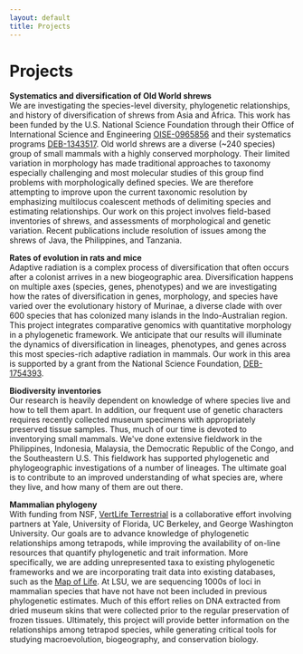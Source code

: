 ```yaml
---
layout: default
title: Projects
---
```


# Projects
**Systematics and diversification of Old World shrews**  
We are investigating the species-level diversity, phylogenetic relationships, and history of diversification of shrews from Asia and Africa. This work has been funded by the U.S. National Science Foundation through their Office of International Science and Engineering [OISE-0965856](http://www.nsf.gov/awardsearch/showAward.do?AwardNumber=0965856) and their systematics programs [DEB-1343517](http://nsf.gov/awardsearch/showAward?AWD_ID=1343517). Old world shrews are a diverse (~240 species) group of small mammals with a highly conserved morphology.  Their limited variation in morphology has made traditional approaches to taxonomy especially challenging and most molecular studies of this group find problems with morphologically defined species. We are therefore attempting to improve upon the current taxonomic resolution by emphasizing multilocus coalescent methods of delimiting species and estimating relationships.  Our work on this project involves field-based inventories of shrews, and assessments of morphological and genetic variation. Recent publications include resolution of issues among the shrews of Java, the Philippines, and Tanzania. 

**Rates of evolution in rats and mice**  
Adaptive radiation is a complex process of diversification that often occurs after a colonist arrives in a new biogeographic area. Diversification happens on multiple axes (species, genes, phenotypes) and we are investigating how the rates of diversification in genes, morphology, and species have varied over the evolutionary history of Murinae, a diverse clade with over 600 species that has colonized many islands in the Indo-Australian region. This project integrates comparative genomics with quantitative morphology in a phylogenetic framework. We anticipate that our results will illuminate the dynamics of diversification in lineages, phenotypes, and genes across this most species-rich adaptive radiation in mammals. Our work in this area is supported by a grant from the National Science Foundation, [DEB-1754393](https://www.nsf.gov/awardsearch/showAward?AWD_ID=1754393&HistoricalAwards=false).

**Biodiversity inventories**  
Our research is heavily dependent on knowledge of where species live and how to tell them apart.  In addition, our frequent use of genetic characters requires recently collected museum specimens with appropriately preserved tissue samples.  Thus, much of our time is devoted to inventorying small mammals.  We've done extensive fieldwork in the Philippines, Indonesia, Malaysia, the Democratic Republic of the Congo, and the Southeastern U.S. This fieldwork has supported phylogenetic and phylogeographic investigations of a number of lineages.  The ultimate goal is to contribute to an improved understanding of what species are, where they live, and how many of them are out there. 

**Mammalian phylogeny**  
With funding from NSF, [VertLife Terrestrial](http://nsf.gov/awardsearch/showAward?AWD_ID=1441634) is a collaborative effort involving partners at Yale, University of Florida, UC Berkeley, and George Washington University. Our goals are to advance knowledge of phylogenetic relationships among tetrapods, while improving the availability of on-line resources that quantify phylogenetic and trait information. More specifically, we are adding unrepresented taxa to existing phylogenetic frameworks and we are incorporating trait data into existing databases, such as the [Map of Life](https://mol.org/). At LSU, we are sequencing 1000s of loci in mammalian species that have not have not been included in previous phylogenetic estimates. Much of this effort relies on DNA extracted from dried museum skins that were collected prior to the regular preservation of frozen tissues. Ultimately, this project will provide better information on the relationships among tetrapod species, while generating critical tools for studying macroevolution, biogeography, and conservation biology.

